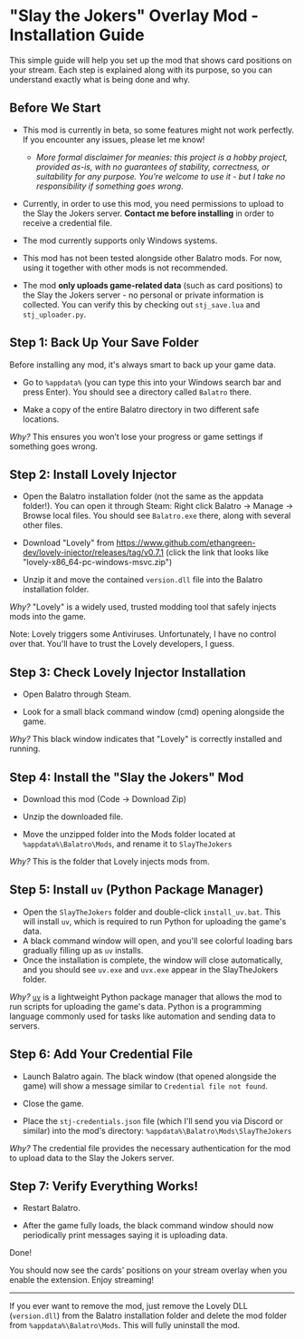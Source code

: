 # "Slay the Jokers" Overlay Mod - Installation Guide

This simple guide will help you set up the mod that shows card positions on your stream. Each step is explained along with its purpose, so you can understand exactly what is being done and why.

## Before We Start

- This mod is currently in beta, so some features might not work perfectly. If you encounter any issues, please let me know!
    - *More formal disclaimer for meanies: this project is a hobby project, provided as-is, with no guarantees of stability, correctness, or suitability for any purpose. You're welcome to use it - but I take no responsibility if something goes wrong.*

- Currently, in order to use this mod, you need permissions to upload to the Slay the Jokers server. **Contact me before installing** in order to receive a credential file.

- The mod currently supports only Windows systems.

- This mod has not been tested alongside other Balatro mods. For now, using it together with other mods is not recommended.

- The mod **only uploads game-related data** (such as card positions) to the Slay the Jokers server - no personal or private information is collected. You can verify this by checking out `stj_save.lua` and `stj_uploader.py`.

## Step 1: Back Up Your Save Folder

Before installing any mod, it's always smart to back up your game data.

- Go to `%appdata%` (you can type this into your Windows search bar and press Enter). You should see a directory called `Balatro` there.

- Make a copy of the entire Balatro directory in two different safe locations.

*Why?* This ensures you won’t lose your progress or game settings if something goes wrong.

## Step 2: Install Lovely Injector

- Open the Balatro installation folder (not the same as the appdata folder!). You can open it through Steam: Right click Balatro -> Manage -> Browse local files. You should see `Balatro.exe` there, along with several other files.

- Download "Lovely" from https://www.github.com/ethangreen-dev/lovely-injector/releases/tag/v0.7.1 (click the link that looks like "lovely-x86_64-pc-windows-msvc.zip")

- Unzip it and move the contained `version.dll` file into the Balatro installation folder.

*Why?* "Lovely" is a widely used, trusted modding tool that safely injects mods into the game.

Note: Lovely triggers some Antiviruses. Unfortunately, I have no control over that. You'll have to trust the Lovely developers, I guess.

## Step 3: Check Lovely Injector Installation

- Open Balatro through Steam.

- Look for a small black command window (cmd) opening alongside the game.

*Why?* This black window indicates that "Lovely" is correctly installed and running.

## Step 4: Install the "Slay the Jokers" Mod

- Download this mod (Code -> Download Zip)

- Unzip the downloaded file.

- Move the unzipped folder into the Mods folder located at `%appdata%\Balatro\Mods`, and rename it to `SlayTheJokers`

*Why?* This is the folder that Lovely injects mods from.

## Step 5: Install `uv` (Python Package Manager)

- Open the `SlayTheJokers` folder and double-click `install_uv.bat`. This will install `uv`, which is required to run Python for uploading the game's data.
- A black command window will open, and you'll see colorful loading bars gradually filling up as `uv` installs.
- Once the installation is complete, the window will close automatically, and you should see `uv.exe` and `uvx.exe` appear in the SlayTheJokers folder.

*Why?* [`uv`](https://docs.astral.sh/uv/) is a lightweight Python package manager that allows the mod to run scripts for uploading the game's data. Python is a programming language commonly used for tasks like automation and sending data to servers.

## Step 6: Add Your Credential File

- Launch Balatro again. The black window (that opened alongside the game) will show a message similar to `Credential file not found`.

- Close the game.

- Place the `stj-credentials.json` file (which I'll send you via Discord or similar) into the mod's directory: `%appdata%\Balatro\Mods\SlayTheJokers`

*Why?* The credential file provides the necessary authentication for the mod to upload data to the Slay the Jokers server.

## Step 7: Verify Everything Works!

- Restart Balatro.

- After the game fully loads, the black command window should now periodically print messages saying it is uploading data.

Done!

You should now see the cards' positions on your stream overlay when you enable the extension. Enjoy streaming!

---

If you ever want to remove the mod, just remove the Lovely DLL (`version.dll`) from the Balatro installation folder and delete the mod folder from `%appdata%\Balatro\Mods`. This will fully uninstall the mod.

